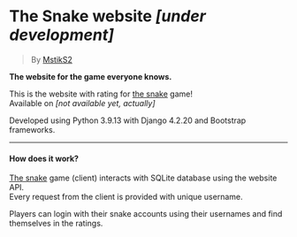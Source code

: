 # The Snake website *[under development]*
> By [MstikS2](https://github.com/MstikS2 'GitHub')

**The website for the game everyone knows.**

This is the website with rating for [the snake](https://github.com/MstikS2/the_snake) game!\
Available on *[not available yet, actually]*

Developed using Python 3.9.13 with Django 4.2.20 and Bootstrap frameworks.

---

#### How does it work?

[The snake](https://github.com/MstikS2/the_snake) game (client) interacts with SQLite database
using the website API.\
Every request from the client is provided with unique username.

Players can login with their snake accounts using their usernames and find themselves in the ratings.
